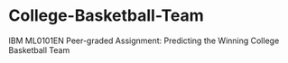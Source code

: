 # College-Basketball-Team
IBM ML0101EN Peer-graded Assignment: Predicting the Winning College Basketball Team
